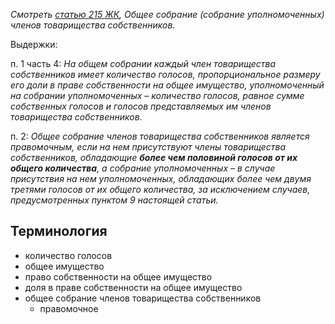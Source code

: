 _Смотреть [статью 215 ЖК](http://www.pravo.by/world_of_law/text.asp?RN=Hk1200428#&Article=215), Общее собрание (собрание уполномоченных) членов товарищества собственников._

Выдержки:

п. 1 часть 4: _На общем собрании каждый член товарищества собственников имеет количество голосов, пропорциональное размеру его доли в праве собственности на общее имущество, уполномоченный на собрании уполномоченных – количество голосов, равное сумме собственных голосов и голосов представляемых им членов товарищества собственников._

п. 2: _Общее собрание членов товарищества собственников является правомочным, если на нем присутствуют члены товарищества собственников, обладающие **более чем половиной голосов от их общего количества**, а собрание уполномоченных – в случае присутствия на нем уполномоченных, обладающих более чем двумя третями голосов от их общего количества, за исключением случаев, предусмотренных пунктом 9 настоящей статьи._

## Терминология

* количество голосов
* общее имущество
* право собственности на общее имущество
* доля в праве собственности на общее имущество
* общее собрание членов товарищества собственников
  * правомочное
